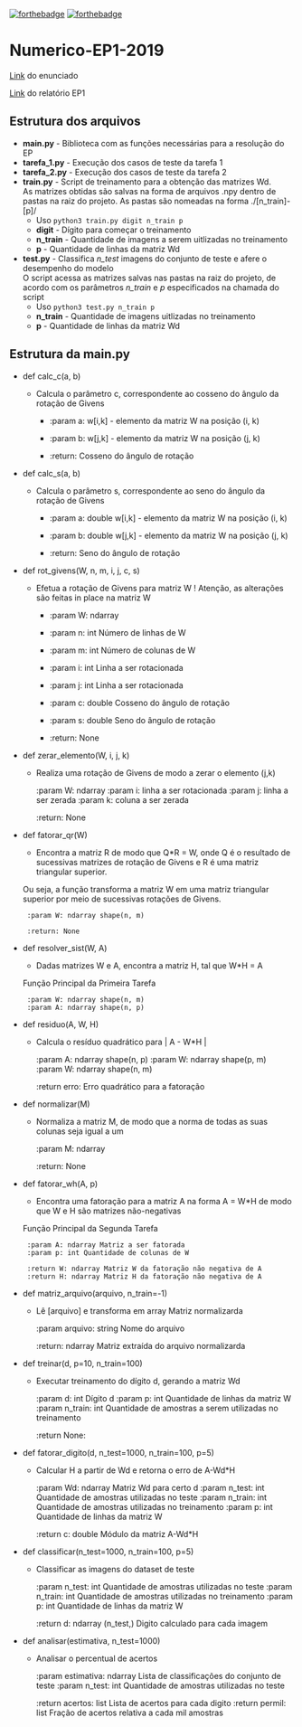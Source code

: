 [![forthebadge](https//forthebadge.com/images/badges/built-with-science.svg)](https//forthebadge.com) [![forthebadge](https//forthebadge.com/images/badges/made-with-python.svg)](https//forthebadge.com)

# Numerico-EP1-2019

[Link](https//www.ime.usp.br/~map3121/2019/map3121/programas/EP1-MachineLearning_v2.pdf) do enunciado

[Link](https//docs.google.com/document/d/1__LbmVL0IIN13Hf8ZoNnkv6He_3kZvP12aE3JNr4U-k/edit) do relatório EP1

## Estrutura dos arquivos

 - __main.py__ - Biblioteca com as funções necessárias para a resolução do EP
 - __tarefa_1.py__ - Execução dos casos de teste da tarefa 1
 - __tarefa_2.py__ - Execução dos casos de teste da tarefa 2
 - __train.py__ - Script de treinamento para a obtenção das matrizes Wd.  
As matrizes obtidas são salvas na forma de arquivos .npy dentro de pastas na raiz do projeto.
As pastas são nomeadas na forma ./[n_train]-[p]/
   - Uso ```python3 train.py digit n_train p```
   - **digit** - Dígito para começar o treinamento
   - **n_train** - Quantidade de imagens a serem uitlizadas no treinamento
   - **p** - Quantidade de linhas da matriz Wd
 - __test.py__ - Classifica *n_test* imagens do conjunto de teste e afere o desempenho do modelo  
O script acessa as matrizes salvas nas pastas na raiz do projeto, de acordo com os 
parâmetros *n_train* e *p* especificados na chamada do script
   - Uso ```python3 test.py n_train p```
   - **n_train** - Quantidade de imagens uitlizadas no treinamento
   - **p** - Quantidade de linhas da matriz Wd


## Estrutura da main.py

 - def calc_c(a, b)
   - Calcula o parâmetro c, correspondente ao cosseno do ângulo da rotação
    de Givens

        - :param a: w[i,k] - elemento da matriz W na posição (i, k)
        - :param b: w[j,k] - elemento da matriz W na posição (j, k)

        - :return: Cosseno do ângulo de rotação

 - def calc_s(a, b)
   - Calcula o parâmetro s, correspondente ao seno do ângulo da rotação
    de Givens

        - :param a: double w[i,k] - elemento da matriz W na posição (i, k)
        - :param b: double w[j,k] - elemento da matriz W na posição (j, k)

        - :return: Seno do ângulo de rotação

 - def rot_givens(W, n, m, i, j, c, s)
   - Efetua a rotação de Givens para matriz W
    ! Atenção, as alterações são feitas in place na matriz W

        - :param W: ndarray
        - :param n: int Número de linhas de W
        - :param m: int Número de colunas de W
        - :param i: int Linha a ser rotacionada
        - :param j: int Linha a ser rotacionada
        - :param c: double Cosseno do ângulo de rotação
        - :param s: double Seno do ângulo de rotação

        - :return: None

 - def zerar_elemento(W, i, j, k)    
   - Realiza uma rotação de Givens de modo a zerar o elemento (j,k)

        :param W: ndarray
        :param i: linha a ser rotacionada
        :param j: linha a ser zerada
        :param k: coluna a ser zerada

        :return: None

 - def fatorar_qr(W)
   - Encontra a matriz R de modo que Q*R = W, onde Q é o resultado de
    sucessivas matrizes de rotação de Givens e R é uma matriz triangular
    superior.

    Ou seja, a função transforma a matriz W em uma matriz triangular
    superior por meio de sucessivas rotações de Givens.

        :param W: ndarray shape(n, m)

        :return: None

 - def resolver_sist(W, A)
   - Dadas matrizes W e A, encontra a matriz H, tal que W*H = A

    Função Principal da Primeira Tarefa

        :param W: ndarray shape(n, m)
        :param A: ndarray shape(n, p)

 - def residuo(A, W, H)

   - Calcula o resíduo quadrático para | A - W*H |

        :param A: ndarray shape(n, p)
        :param W: ndarray shape(p, m)
        :param W: ndarray shape(n, m)

        :return erro: Erro quadrático para a fatoração

 - def normalizar(M)

   - Normaliza a matriz M, de modo que a norma de todas as suas colunas
    seja igual a um

        :param M: ndarray

        :return: None

 - def fatorar_wh(A, p)

   - Encontra uma fatoração para a matriz A na forma A = W*H de modo que
    W e H são matrizes não-negativas

    Função Principal da Segunda Tarefa

        :param A: ndarray Matriz a ser fatorada
        :param p: int Quantidade de colunas de W

        :return W: ndarray Matriz W da fatoração não negativa de A
        :return H: ndarray Matriz H da fatoração não negativa de A

 - def matriz_arquivo(arquivo, n_train=-1)

   - Lê [arquivo] e transforma em array Matriz normalizarda

        :param arquivo: string Nome do arquivo

        :return: ndarray Matriz extraída do arquivo normalizarda

 - def treinar(d, p=10, n_train=100)

   - Executar treinamento do dígito d, gerando a matriz Wd

        :param d: int Dígito d
        :param p: int Quantidade de linhas da matriz W
        :param n_train: int Quantidade de amostras a serem utilizadas
        no treinamento

        :return None:

 - def fatorar_digito(d, n_test=1000, n_train=100, p=5)

   - Calcular H a partir de Wd e retorna o erro de A-Wd*H

        :param Wd: ndarray Matriz Wd para certo d
        :param n_test: int Quantidade de amostras utilizadas no teste
        :param n_train: int Quantidade de amostras utilizadas no treinamento
        :param p: int Quantidade de linhas da matriz W

        :return c: double Módulo da matriz A-Wd*H

 - def classificar(n_test=1000, n_train=100, p=5)

   - Classificar as imagens do dataset de teste

        :param n_test: int Quantidade de amostras utilizadas no teste
        :param n_train: int Quantidade de amostras utilizadas no treinamento
        :param p: int Quantidade de linhas da matriz W

        :return d: ndarray (n_test,) Digito calculado para cada imagem

 - def analisar(estimativa, n_test=1000)

   - Analisar o percentual de acertos

        :param estimativa: ndarray Lista de classificações do conjunto de teste
        :param n_test: int Quantidade de amostras utilizadas no teste

        :return acertos: list Lista de acertos para cada digito
        :return permil: list Fração de acertos relativa a cada mil amostras


